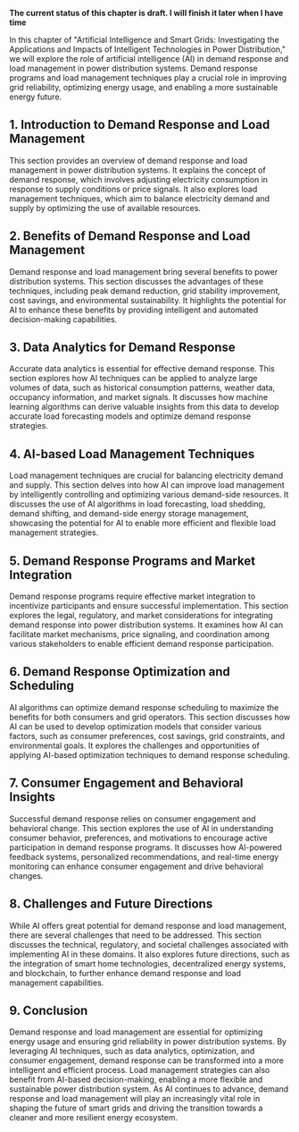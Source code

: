 **The current status of this chapter is draft. I will finish it later when I have time**

In this chapter of "Artificial Intelligence and Smart Grids: Investigating the Applications and Impacts of Intelligent Technologies in Power Distribution," we will explore the role of artificial intelligence (AI) in demand response and load management in power distribution systems. Demand response programs and load management techniques play a crucial role in improving grid reliability, optimizing energy usage, and enabling a more sustainable energy future.

**1. Introduction to Demand Response and Load Management**
----------------------------------------------------------

This section provides an overview of demand response and load management in power distribution systems. It explains the concept of demand response, which involves adjusting electricity consumption in response to supply conditions or price signals. It also explores load management techniques, which aim to balance electricity demand and supply by optimizing the use of available resources.

**2. Benefits of Demand Response and Load Management**
------------------------------------------------------

Demand response and load management bring several benefits to power distribution systems. This section discusses the advantages of these techniques, including peak demand reduction, grid stability improvement, cost savings, and environmental sustainability. It highlights the potential for AI to enhance these benefits by providing intelligent and automated decision-making capabilities.

**3. Data Analytics for Demand Response**
-----------------------------------------

Accurate data analytics is essential for effective demand response. This section explores how AI techniques can be applied to analyze large volumes of data, such as historical consumption patterns, weather data, occupancy information, and market signals. It discusses how machine learning algorithms can derive valuable insights from this data to develop accurate load forecasting models and optimize demand response strategies.

**4. AI-based Load Management Techniques**
------------------------------------------

Load management techniques are crucial for balancing electricity demand and supply. This section delves into how AI can improve load management by intelligently controlling and optimizing various demand-side resources. It discusses the use of AI algorithms in load forecasting, load shedding, demand shifting, and demand-side energy storage management, showcasing the potential for AI to enable more efficient and flexible load management strategies.

**5. Demand Response Programs and Market Integration**
------------------------------------------------------

Demand response programs require effective market integration to incentivize participants and ensure successful implementation. This section explores the legal, regulatory, and market considerations for integrating demand response into power distribution systems. It examines how AI can facilitate market mechanisms, price signaling, and coordination among various stakeholders to enable efficient demand response participation.

**6. Demand Response Optimization and Scheduling**
--------------------------------------------------

AI algorithms can optimize demand response scheduling to maximize the benefits for both consumers and grid operators. This section discusses how AI can be used to develop optimization models that consider various factors, such as consumer preferences, cost savings, grid constraints, and environmental goals. It explores the challenges and opportunities of applying AI-based optimization techniques to demand response scheduling.

**7. Consumer Engagement and Behavioral Insights**
--------------------------------------------------

Successful demand response relies on consumer engagement and behavioral change. This section explores the use of AI in understanding consumer behavior, preferences, and motivations to encourage active participation in demand response programs. It discusses how AI-powered feedback systems, personalized recommendations, and real-time energy monitoring can enhance consumer engagement and drive behavioral changes.

**8. Challenges and Future Directions**
---------------------------------------

While AI offers great potential for demand response and load management, there are several challenges that need to be addressed. This section discusses the technical, regulatory, and societal challenges associated with implementing AI in these domains. It also explores future directions, such as the integration of smart home technologies, decentralized energy systems, and blockchain, to further enhance demand response and load management capabilities.

**9. Conclusion**
-----------------

Demand response and load management are essential for optimizing energy usage and ensuring grid reliability in power distribution systems. By leveraging AI techniques, such as data analytics, optimization, and consumer engagement, demand response can be transformed into a more intelligent and efficient process. Load management strategies can also benefit from AI-based decision-making, enabling a more flexible and sustainable power distribution system. As AI continues to advance, demand response and load management will play an increasingly vital role in shaping the future of smart grids and driving the transition towards a cleaner and more resilient energy ecosystem.
